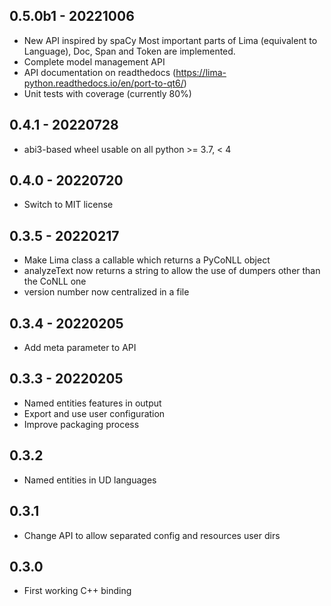 ## 0.5.0b1 - 20221006

* New API inspired by spaCy
  Most important parts of Lima (equivalent to Language), Doc, Span and Token are implemented.
* Complete model management API
* API documentation on readthedocs (https://lima-python.readthedocs.io/en/port-to-qt6/)
* Unit tests with coverage (currently 80%)

## 0.4.1 - 20220728

* abi3-based wheel usable on all python >= 3.7, < 4

## 0.4.0 - 20220720

* Switch to MIT license

## 0.3.5 - 20220217

* Make Lima class a callable which returns a PyCoNLL object
* analyzeText now returns a string to allow the use of dumpers other than the CoNLL one
* version number now centralized in a file

## 0.3.4 - 20220205

* Add meta parameter to API

## 0.3.3 - 20220205

* Named entities features in output
* Export and use user configuration
* Improve packaging process

## 0.3.2

* Named entities in UD languages

## 0.3.1

* Change API to allow separated config and resources user dirs

## 0.3.0

* First working C++ binding
